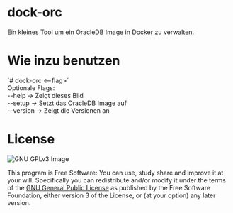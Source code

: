 # dock-orc
Ein kleines Tool um ein OracleDB Image in Docker zu verwalten.

# Wie inzu benutzen
´# dock-orc <--flag>´ <br>
Optionale Flags: <br>
--help     -> Zeigt dieses Bild <br>
--setup    -> Setzt das OracleDB Image auf <br>
--version  -> Zeigt die Versionen an <br>

# License
![GNU GPLv3 Image](https://www.gnu.org/graphics/gplv3-127x51.png)

This program is Free Software: You can use, study share and improve it at your
will. Specifically you can redistribute and/or modify it under the terms of the
[GNU General Public License](https://www.gnu.org/licenses/gpl.html) as
published by the Free Software Foundation, either version 3 of the License, or
(at your option) any later version.
